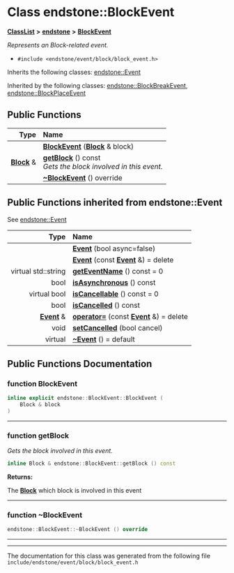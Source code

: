 

# Class endstone::BlockEvent



[**ClassList**](annotated.md) **>** [**endstone**](namespaceendstone.md) **>** [**BlockEvent**](classendstone_1_1BlockEvent.md)



_Represents an Block-related event._ 

* `#include <endstone/event/block/block_event.h>`



Inherits the following classes: [endstone::Event](classendstone_1_1Event.md)


Inherited by the following classes: [endstone::BlockBreakEvent](classendstone_1_1BlockBreakEvent.md),  [endstone::BlockPlaceEvent](classendstone_1_1BlockPlaceEvent.md)




















































## Public Functions

| Type | Name |
| ---: | :--- |
|   | [**BlockEvent**](#function-blockevent) ([**Block**](classendstone_1_1Block.md) & block) <br> |
|  [**Block**](classendstone_1_1Block.md) & | [**getBlock**](#function-getblock) () const<br>_Gets the block involved in this event._  |
|   | [**~BlockEvent**](#function-blockevent) () override<br> |


## Public Functions inherited from endstone::Event

See [endstone::Event](classendstone_1_1Event.md)

| Type | Name |
| ---: | :--- |
|   | [**Event**](classendstone_1_1Event.md#function-event-12) (bool async=false) <br> |
|   | [**Event**](classendstone_1_1Event.md#function-event-22) (const [**Event**](classendstone_1_1Event.md) &) = delete<br> |
| virtual std::string | [**getEventName**](classendstone_1_1Event.md#function-geteventname) () const = 0<br> |
|  bool | [**isAsynchronous**](classendstone_1_1Event.md#function-isasynchronous) () const<br> |
| virtual bool | [**isCancellable**](classendstone_1_1Event.md#function-iscancellable) () const = 0<br> |
|  bool | [**isCancelled**](classendstone_1_1Event.md#function-iscancelled) () const<br> |
|  [**Event**](classendstone_1_1Event.md) & | [**operator=**](classendstone_1_1Event.md#function-operator) (const [**Event**](classendstone_1_1Event.md) &) = delete<br> |
|  void | [**setCancelled**](classendstone_1_1Event.md#function-setcancelled) (bool cancel) <br> |
| virtual  | [**~Event**](classendstone_1_1Event.md#function-event) () = default<br> |






















































## Public Functions Documentation




### function BlockEvent 

```C++
inline explicit endstone::BlockEvent::BlockEvent (
    Block & block
) 
```




<hr>



### function getBlock 

_Gets the block involved in this event._ 
```C++
inline Block & endstone::BlockEvent::getBlock () const
```





**Returns:**

The [**Block**](classendstone_1_1Block.md) which block is involved in this event 





        

<hr>



### function ~BlockEvent 

```C++
endstone::BlockEvent::~BlockEvent () override
```




<hr>

------------------------------
The documentation for this class was generated from the following file `include/endstone/event/block/block_event.h`

